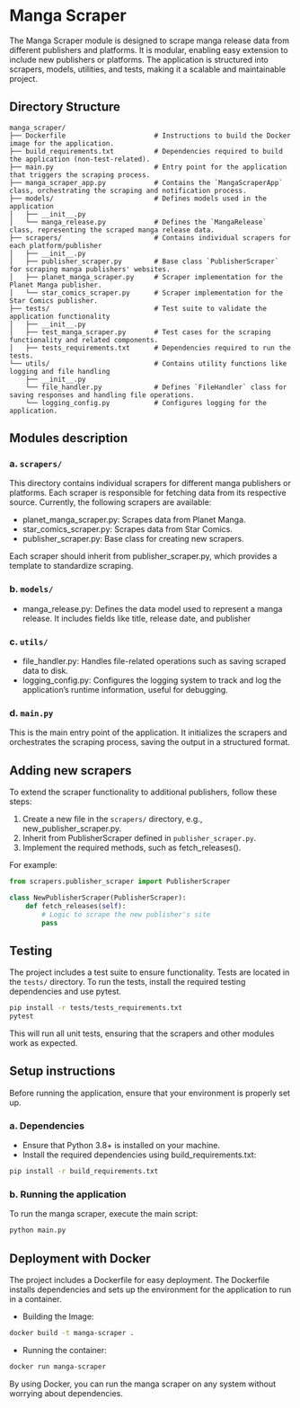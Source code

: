 # Manga Scraper
The Manga Scraper module is designed to scrape manga release data from different publishers and platforms. It is modular, enabling easy extension to include new publishers or platforms. The application is structured into scrapers, models, utilities, and tests, making it a scalable and maintainable project.

## Directory Structure
```
manga_scraper/  
├── Dockerfile                      # Instructions to build the Docker image for the application.
├── build_requirements.txt          # Dependencies required to build the application (non-test-related).
├── main.py                         # Entry point for the application that triggers the scraping process.
├── manga_scraper_app.py            # Contains the `MangaScraperApp` class, orchestrating the scraping and notification process.
├── models/                         # Defines models used in the application      
│   ├── __init__.py                 
│   └── manga_release.py            # Defines the `MangaRelease` class, representing the scraped manga release data.
├── scrapers/                       # Contains individual scrapers for each platform/publisher   
│   ├── __init__.py                 
│   ├── publisher_scraper.py        # Base class `PublisherScraper` for scraping manga publishers' websites.
│   ├── planet_manga_scraper.py     # Scraper implementation for the Planet Manga publisher.
│   └── star_comics_scraper.py      # Scraper implementation for the Star Comics publisher.
├── tests/                          # Test suite to validate the application functionality
│   ├── __init__.py                 
│   ├── test_manga_scraper.py       # Test cases for the scraping functionality and related components.
│   ├── tests_requirements.txt      # Dependencies required to run the tests.
└── utils/                          # Contains utility functions like logging and file handling
    ├── __init__.py                 
    └── file_handler.py             # Defines `FileHandler` class for saving responses and handling file operations.
    └── logging_config.py           # Configures logging for the application.
```

## Modules description 
### a. ```scrapers/```
This directory contains individual scrapers for different manga publishers or platforms. Each scraper is responsible for fetching data from its respective source. Currently, the following scrapers are available:
- planet_manga_scraper.py: Scrapes data from Planet Manga.
- star_comics_scraper.py: Scrapes data from Star Comics.
- publisher_scraper.py: Base class for creating new scrapers.

Each scraper should inherit from publisher_scraper.py, which provides a template to standardize scraping.

### b. ```models/```
- manga_release.py: Defines the data model used to represent a manga release. It includes fields like title, release date, and publisher

### c. ```utils/```
- file_handler.py: Handles file-related operations such as saving scraped data to disk.
- logging_config.py: Configures the logging system to track and log the application’s runtime information, useful for debugging.

### d. ```main.py```
This is the main entry point of the application. It initializes the scrapers and orchestrates the scraping process, saving the output in a structured format.

## Adding new scrapers 
To extend the scraper functionality to additional publishers, follow these steps:

1. Create a new file in the ```scrapers/``` directory, e.g., new_publisher_scraper.py.
2. Inherit from PublisherScraper defined in ```publisher_scraper.py```.
3. Implement the required methods, such as fetch_releases().

For example:
```python
from scrapers.publisher_scraper import PublisherScraper

class NewPublisherScraper(PublisherScraper):
    def fetch_releases(self):
        # Logic to scrape the new publisher's site
        pass
```

## Testing 
The project includes a test suite to ensure functionality. Tests are located in the ```tests/``` directory. To run the tests, install the required testing dependencies and use pytest.

```bash
pip install -r tests/tests_requirements.txt
pytest
```
This will run all unit tests, ensuring that the scrapers and other modules work as expected.

## Setup instructions 
Before running the application, ensure that your environment is properly set up.

### a. Dependencies
- Ensure that Python 3.8+ is installed on your machine.
- Install the required dependencies using build_requirements.txt:
```bash
pip install -r build_requirements.txt
```

### b. Running the application 
To run the manga scraper, execute the main script:
```python
python main.py
```

## Deployment with Docker
The project includes a Dockerfile for easy deployment. The Dockerfile installs dependencies and sets up the environment for the application to run in a container.

- Building the Image: 
```bash
docker build -t manga-scraper .
```

- Running the container: 
```bash
docker run manga-scraper
```

By using Docker, you can run the manga scraper on any system without worrying about dependencies.



